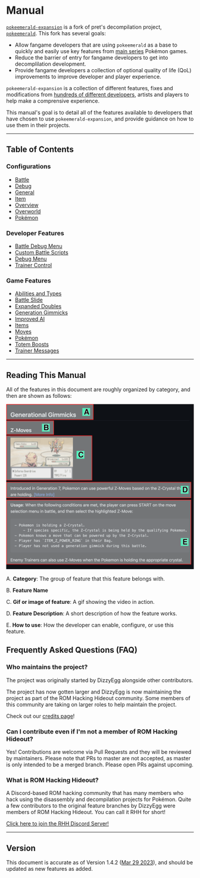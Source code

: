 # Manual
[`pokeemerald-expansion`](https://github.com/rh-hideout/pokeemerald-expansion/) is a fork of pret's decompilation project, [`pokeemerald`](https://github.com/pret/pokeemerald). This fork has several goals:

- Allow fangame developers that are using `pokeemerald` as a base to quickly and easily use key features from [main series](https://bulbapedia.bulbagarden.net/wiki/Core_series) Pokémon games.
- Reduce the barrier of entry for fangame developers to get into decomplilation development.
- Provide fangame developers a collection of optional quality of life (QoL) improvements to improve developer and player experience.

`pokeemerald-expansion` is a collection of different features, fixes and modifications from [hundreds of different developers](credits.md), artists and players to help make a comprensive experience.

This manual's goal is to detail all of the features available to developers that have chosen to use `pokeemerald-expansion`, and provide guidance on how to use them in their projects.

---

## Table of Contents

### Configurations

- [Battle](configurations/battle.md)
- [Debug](configurations/debug.md)
- [General](configurations/general.md)
- [Item](configurations/item.md)
- [Overview](configurations/index.md)
- [Overworld](configurations/overworld.md)
- [Pokémon](configurations/pokemon.md)

### Developer Features

- [Battle Debug Menu](developer_features/battleDebugMenu.md)
- [Custom Battle Scripts](developer_features/customBattleScripts.md)
- [Debug Menu](developer_features/debugMenu.md)
- [Trainer Control](developer_features/trainerControl.md)

### Game Features

- [Abilities and Types](game_features/abiltiesandtypes.md)
- [Battle Slide](game_features/battle_slide.md)
- [Expanded Doubles](game_features/expanded_doubles.md)
- [Generation Gimmicks](game_features/generation_gimmicks.md)
- [Improved AI](game_features/improved_ai.md)
- [Items](game_features/items.md)
- [Moves](game_features/moves.md)
- [Pokémon](game_features/pokemon.md)
- [Totem Boosts](game_features/totemBoosts.md)
- [Trainer Messages](game_features/trainer_message.md)

---

## Reading This Manual
All of the features in this document are roughly organized by category, and then are shown as follows:

![](img/reading_this_manual.png)

A. **Category**: The group of feature that this feature belongs with.

B. **Feature Name**

C. **Gif or image of feature**: A gif showing the video in action.

D. **Feature Description**: A short description of how the feature works.

E. **How to use**: How the developer can enable, configure, or use this feature.

## Frequently Asked Questions (FAQ)

### Who maintains the project?

The project was originally started by DizzyEgg alongside other contributors.

The project has now gotten larger and DizzyEgg is now maintaining the project as part of the ROM Hacking Hideout community. Some members of this community are taking on larger roles to help maintain the project.

Check out our [credits page](credits.md)!

### Can I contribute even if I'm not a member of ROM Hacking Hideout?

Yes! Contributions are welcome via Pull Requests and they will be reviewed by maintainers. Please note that PRs to master are not accepted, as master is only intended to be a merged branch. Please open PRs against upcoming.

### What is ROM Hacking Hideout?

A Discord-based ROM hacking community that has many members who hack using the disassembly and decompilation projects for Pokémon. Quite a few contributors to the original feature branches by DizzyEgg were members of ROM Hacking Hideout. You can call it RHH for short!

[Click here to join the RHH Discord Server!](https://discord.gg/6CzjAG6GZk)

---

## Version

This document is accurate as of Version 1.4.2 ([Mar 29 2023](https://www.wolframalpha.com/input?i=Mar+29+2023)), and should be updated as new features as added.
